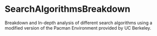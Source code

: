 # SearchAlgorithmsBreakdown
Breakdown and In-depth analysis of different search algorithms using a modified version of the Pacman Environment provided by UC Berkeley. 
